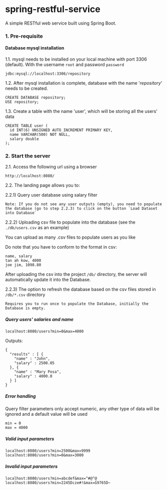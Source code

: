 # spring-restful-service
A simple RESTful web service built using Spring Boot.

### 1. Pre-requisite
#### Database mysql installation
1.1. mysql needs to be installed on your local machine with port 3306 (default). With the username `root` and password `password`
```
jdbc:mysql://localhost:3306/repository
```
1.2. After mysql installation is complete, database with the name '*repository*' needs to be created.
```
CREATE DATABASE repository;
USE repository;
```
1.3. Create a table with the name 'user', which will be storing all the users' data
```
CREATE TABLE user (
  id INT(6) UNSIGNED AUTO_INCREMENT PRIMARY KEY,
  name VARCHAR(500) NOT NULL,
  salary double 
);
```
### 2. Start the server
2.1. Access the following url using a browser
```
http://localhost:8080/
```
2.2. The landing page allows you to:

2.2.1) Query user database using salary filter

```
Note: If you do not see any user outputs (empty), you need to populate the database (go to step 2.2.3) to click on the button `Load Dataset into Database`
```

2.2.2) Uploading csv file to populate into the database (see the `./db/users.csv` as an example)

You can upload as many .csv files to populate users as you like

Do note that you have to conform to the format in csv:
```
name, salary
tan ah kow, 4000
joe jim, 1098.80
```

After uploading the csv into the project `/db/` directory, the server will automatically update it into the Database.

2.2.3) The option to refresh the database based on the csv files stored in `/db/*.csv` directory

```
Requires you to run once to populate the Database, initially the Database is empty.
```


##### Query users' salaries and name
```
localhost:8080/users?min=0&max=4000
```
Outputs:
```
{
  "results" : [ {
    "name" : "John",
    "salary" : 2500.05
  }, {
    "name" : "Mary Posa",
    "salary" : 4000.0
  } ]
}
```

##### Error handling
Query filter parameters only accept numeric, any other type of data will be ignored and a default value will be used
```
min = 0
max = 4000
```
##### Valid input parameters
```
localhost:8080/users?min=2500&max=9999
localhost:8080/users?min=0&max=3000
```
##### Invalid input parameters
```
localhost:8080/users?min=abcdef&max=^#@^@
localhost:8080/users?min=2245Dcze#!&max=G9765D~
```




